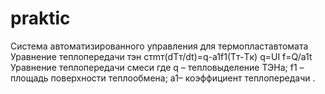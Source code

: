 # praktic
Система автоматизированного управления для термопластавтомата
Уравнение теплопередачи тэн 
cтmт(dTт/dt)=q-a1f1(Tт-Tк) 
q=UI
f=Q/a1t
Уравнение теплопередачи смеси
где q – тепловыделение ТЭНа; f1 – площадь поверхности теплообмена;
a1– коэффициент теплопередачи .
